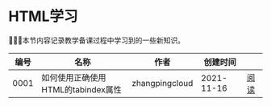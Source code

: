 # HTML学习

:rose::rose::rose:本节内容记录教学备课过程中学习到的一些新知识。

|    编号    |               名称               |      作者      |创建时间||
|------------|---------------------------------|----------------|-------|-|
|    0001    |如何使用正确使用HTML的tabindex属性 | zhangpingcloud |2021-11-16|[阅读](./study/tabindex.md)|